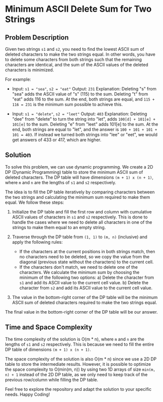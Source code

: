 # Minimum ASCII Delete Sum for Two Strings

## Problem Description

Given two strings `s1` and `s2`, you need to find the lowest ASCII sum of deleted characters to make the two strings equal. In other words, you have to delete some characters from both strings such that the remaining characters are identical, and the sum of the ASCII values of the deleted characters is minimized.

For example:
- Input: `s1 = "sea"`, `s2 = "eat"`
  Output: `231`
  Explanation: Deleting "s" from "sea" adds the ASCII value of "s" (115) to the sum. Deleting "t" from "eat" adds 116 to the sum. At the end, both strings are equal, and `115 + 116 = 231` is the minimum sum possible to achieve this.

- Input: `s1 = "delete"`, `s2 = "leet"`
  Output: `403`
  Explanation: Deleting "dee" from "delete" to turn the string into "let", adds `100[d] + 101[e] + 101[e]` to the sum. Deleting "e" from "leet" adds 101[e] to the sum. At the end, both strings are equal to "let", and the answer is `100 + 101 + 101 + 101 = 403`. If instead we turned both strings into "lee" or "eet", we would get answers of 433 or 417, which are higher.

## Solution

To solve this problem, we can use dynamic programming. We create a 2D DP (Dynamic Programming) table to store the minimum ASCII sum of deleted characters. The DP table will have dimensions `(m + 1) x (n + 1)`, where `m` and `n` are the lengths of `s1` and `s2` respectively.

The idea is to fill the DP table iteratively by comparing characters between the two strings and calculating the minimum sum required to make them equal. We follow these steps:

1. Initialize the DP table and fill the first row and column with cumulative ASCII values of characters in `s1` and `s2` respectively. This is done to handle the cases where we need to delete all characters in one of the strings to make them equal to an empty string.

2. Traverse through the DP table from `(1, 1)` to `(m, n)` (inclusive) and apply the following rules:
   - If the characters at the current positions in both strings match, then no characters need to be deleted, so we copy the value from the diagonal (previous state without the characters) to the current cell.
   - If the characters don't match, we need to delete one of the characters. We calculate the minimum sum by choosing the minimum of the following two options:
     a) Delete the character from `s1` and add its ASCII value to the current cell value.
     b) Delete the character from `s2` and add its ASCII value to the current cell value.

3. The value in the bottom-right corner of the DP table will be the minimum ASCII sum of deleted characters required to make the two strings equal.

The final value in the bottom-right corner of the DP table will be our answer.

## Time and Space Complexity

The time complexity of the solution is O(m * n), where `m` and `n` are the lengths of `s1` and `s2` respectively. This is because we need to fill the entire DP table of dimensions `(m + 1) x (n + 1)`.

The space complexity of the solution is also O(m * n) since we use a 2D DP table to store the intermediate results. However, it is possible to optimize the space complexity to O(min(m, n)) by using two 1D arrays of size `min(m, n) + 1` instead of the 2D DP table, as we only need to keep track of the previous row/column while filling the DP table.

Feel free to explore the repository and adapt the solution to your specific needs. Happy Coding!